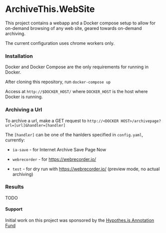 ArchiveThis.WebSite
===================

This project contains a webapp and a Docker compose setup to 
allow for on-demand browsing of any web site, geared towards on-demand archiving.

The current configuration uses chrome workers only.


### Installation

Docker and Docker Compose are the only requirements for running in Docker.

After cloning this repository, run `docker-compose up`

Access at `http://$DOCKER_HOST/` where `DOCKER_HOST` is the host where Docker is running.

### Archiving a Url

To archive a url, make a GET request to `http://<DOCKER HOST>/archivepage?url=[url]&handler=[handler]`

The `[handler]` can be one of the hanlders specified in `config.yaml`, currently:

* `ia-save` - for Internet Archive Save Page Now

* `webrecorder` - for https://webrecorder.io/

* `test` - for dry run with https://webrecorder.io/ (preview mode, no actual archiving)

### Results

TODO

#### Support

Initial work on this project was sponsored by the [Hypothes.is Annotation Fund](http://anno.fund/#portfolioModal2)
